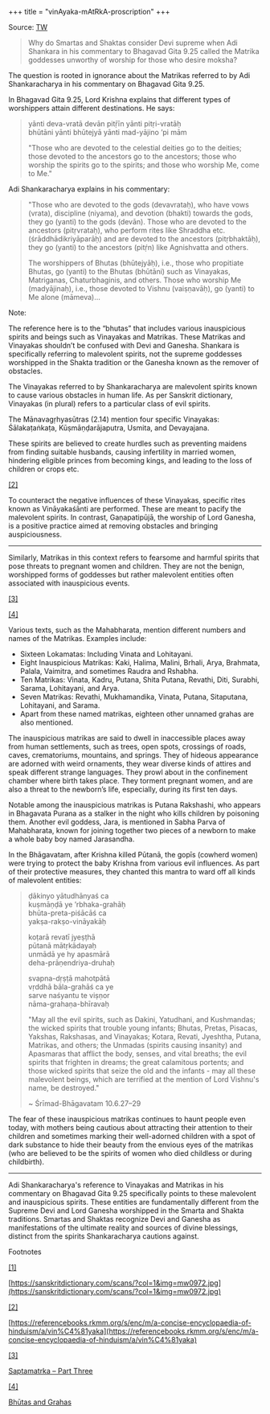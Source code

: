 +++
title = "vinAyaka-mAtRkA-proscription"
+++

Source: [TW](https://www.quora.com/Why-do-Smartas-and-Shaktas-consider-Devi-supreme-when-Adi-Shankara-in-his-commentary-to-Bhagavad-Gita-9-25-called-the-Matrika-goddesses-unworthy-of-worship-for-those-who-desire-moksha/answer/Seeker-394?ch=10&oid=1477743769562724&share=b8d680ab&srid=hZ8vi&target_type=answer)


> Why do Smartas and Shaktas consider Devi supreme when Adi Shankara in his commentary to Bhagavad Gita 9.25 called the Matrika goddesses unworthy of worship for those who desire moksha?


The question is rooted in ignorance about the Matrikas referred to by Adi Shankaracharya in his commentary on Bhagavad Gita 9.25.

In Bhagavad Gita 9.25, Lord Krishna explains that different types of worshippers attain different destinations. He says:

> yānti deva-vratā devān pitṝīn yānti pitṛi-vratāḥ  
> bhūtāni yānti bhūtejyā yānti mad-yājino ’pi mām
> 
> "Those who are devoted to the celestial deities go to the deities; those devoted to the ancestors go to the ancestors; those who worship the spirits go to the spirits; and those who worship Me, come to Me."

Adi Shankaracharya explains in his commentary:

> "Those who are devoted to the gods (devavrataḥ), who have vows (vrata), discipline (niyama), and devotion (bhakti) towards the gods, they go (yanti) to the gods (devān). Those who are devoted to the ancestors (pitṛvrataḥ), who perform rites like Shraddha etc. (śrāddhādikriyāparāḥ) and are devoted to the ancestors (pitṛbhaktāḥ), they go (yanti) to the ancestors (pitṛ́n) like Agnishvatta and others.
> 
> The worshippers of Bhutas (bhūtejyāḥ), i.e., those who propitiate Bhutas, go (yanti) to the Bhutas (bhūtāni) such as Vinayakas, Matriganas, Chaturbhaginis, and others. Those who worship Me (madyājinaḥ), i.e., those devoted to Vishnu (vaiṣṇavāḥ), go (yanti) to Me alone (māmeva)…

Note:

The reference here is to the “bhutas” that includes various inauspicious spirits and beings such as Vinayakas and Matrikas. These Matrikas and Vinayakas shouldn’t be confused with Devi and Ganesha. Shankara is specifically referring to malevolent spirits, not the supreme goddesses worshipped in the Shakta tradition or the Ganesha known as the remover of obstacles.

The Vinayakas referred to by Shankaracharya are malevolent spirits known to cause various obstacles in human life. As per Sanskrit dictionary, Vinayakas (in plural) refers to a particular class of evil spirits.


The Mānavagṛhyasūtras (2.14) mention four specific Vinayakas: Śālakaṭaṅkaṭa, Kūṣmāṇḍarājaputra, Usmita, and Devayajana.

These spirits are believed to create hurdles such as preventing maidens from finding suitable husbands, causing infertility in married women, hindering eligible princes from becoming kings, and leading to the loss of children or crops etc.

[\[2\]](#OSNHD)

To counteract the negative influences of these Vinayakas, specific rites known as Vināyakaśānti are performed. These are meant to pacify the malevolent spirits. In contrast, Gaṇapatipūjā, the worship of Lord Ganesha, is a positive practice aimed at removing obstacles and bringing auspiciousness.

* * *

Similarly, Matrikas in this context refers to fearsome and harmful spirits that pose threats to pregnant women and children. They are not the benign, worshipped forms of goddesses but rather malevolent entities often associated with inauspicious events.

[\[3\]](#IwLtG)

[\[4\]](#zffEK)

Various texts, such as the Mahabharata, mention different numbers and names of the Matrikas. Examples include:

- Sixteen Lokamatas: Including Vinata and Lohitayani.
- Eight Inauspicious Matrikas: Kaki, Halima, Malini, Brhali, Arya, Brahmata, Palala, Vaimitra, and sometimes Raudra and Rshabha.
- Ten Matrikas: Vinata, Kadru, Putana, Shita Putana, Revathi, Diti, Surabhi, Sarama, Lohitayani, and Arya.
- Seven Matrikas: Revathi, Mukhamandika, Vinata, Putana, Sitaputana, Lohitayani, and Sarama.
- Apart from these named matrikas, eighteen other unnamed grahas are also mentioned.

The inauspicious matrikas are said to dwell in inaccessible places away from human settlements, such as trees, open spots, crossings of roads, caves, crematoriums, mountains, and springs. They of hideous appearance are adorned with weird ornaments, they wear diverse kinds of attires and speak different strange languages. They prowl about in the confinement chamber where birth takes place. They torment pregnant women, and are also a threat to the newborn’s life, especially, during its first ten days.

Notable among the inauspicious matrikas is Putana Rakshashi, who appears in Bhagavata Purana as a stalker in the night who kills children by poisoning them. Another evil goddess, Jara, is mentioned in Sabha Parva of Mahabharata, known for joining together two pieces of a newborn to make a whole baby boy named Jarasandha.

In the Bhāgavatam, after Krishna killed Pūtanā, the gopīs (cowherd women) were trying to protect the baby Krishna from various evil influences. As part of their protective measures, they chanted this mantra to ward off all kinds of malevolent entities:

> ḍākinyo yātudhānyaś ca  
> kuṣmāṇḍā ye ’rbhaka-grahāḥ  
> bhūta-preta-piśācāś ca  
> yakṣa-rakṣo-vināyakāḥ
> 
> koṭarā revatī jyeṣṭhā  
> pūtanā mātṛkādayaḥ  
> unmādā ye hy apasmārā  
> deha-prāṇendriya-druhaḥ
> 
> svapna-dṛṣṭā mahotpātā  
> vṛddhā bāla-grahāś ca ye  
> sarve naśyantu te viṣṇor  
> nāma-grahaṇa-bhīravaḥ
> 
> "May all the evil spirits, such as Dakini, Yatudhani, and Kushmandas; the wicked spirits that trouble young infants; Bhutas, Pretas, Pisacas, Yakshas, Rakshasas, and Vinayakas; Kotara, Revati, Jyeshtha, Putana, Matrikas, and others; the Unmadas (spirits causing insanity) and Apasmaras that afflict the body, senses, and vital breaths; the evil spirits that frighten in dreams; the great calamitous portents; and those wicked spirits that seize the old and the infants - may all these malevolent beings, which are terrified at the mention of Lord Vishnu's name, be destroyed."
> 
> ~  Śrīmad-Bhāgavatam 10.6.27–29

The fear of these inauspicious matrikas continues to haunt people even today, with mothers being cautious about attracting their attention to their children and sometimes marking their well-adorned children with a spot of dark substance to hide their beauty from the envious eyes of the matrikas (who are believed to be the spirits of women who died childless or during childbirth).

* * *

Adi Shankaracharya's reference to Vinayakas and Matrikas in his commentary on Bhagavad Gita 9.25 specifically points to these malevolent and inauspicious spirits. These entities are fundamentally different from the Supreme Devi and Lord Ganesha worshipped in the Smarta and Shakta traditions. Smartas and Shaktas recognize Devi and Ganesha as manifestations of the ultimate reality and sources of divine blessings, distinct from the spirits Shankaracharya cautions against.

Footnotes

[\[1\]](#cite-nxPUF)

[https://sanskritdictionary.com/scans/?col=1&img=mw0972.jpg](https://sanskritdictionary.com/scans/?col=1&img=mw0972.jpg)

[\[2\]](#cite-OSNHD)

[https://referencebooks.rkmm.org/s/enc/m/a-concise-encyclopaedia-of-hinduism/a/vin%C4%81yaka](https://referencebooks.rkmm.org/s/enc/m/a-concise-encyclopaedia-of-hinduism/a/vin%C4%81yaka)

[\[3\]](#cite-IwLtG)

[Saptamatrka – Part Three](https://sreenivasaraos.com/2012/10/07/saptamatrka-part-three/)

[\[4\]](#cite-zffEK)

[Bhūtas and Grahas](https://www.wisdomlib.org/hinduism/essay/charaka-samhita-and-sushruta-samhita/d/doc1147041.html)